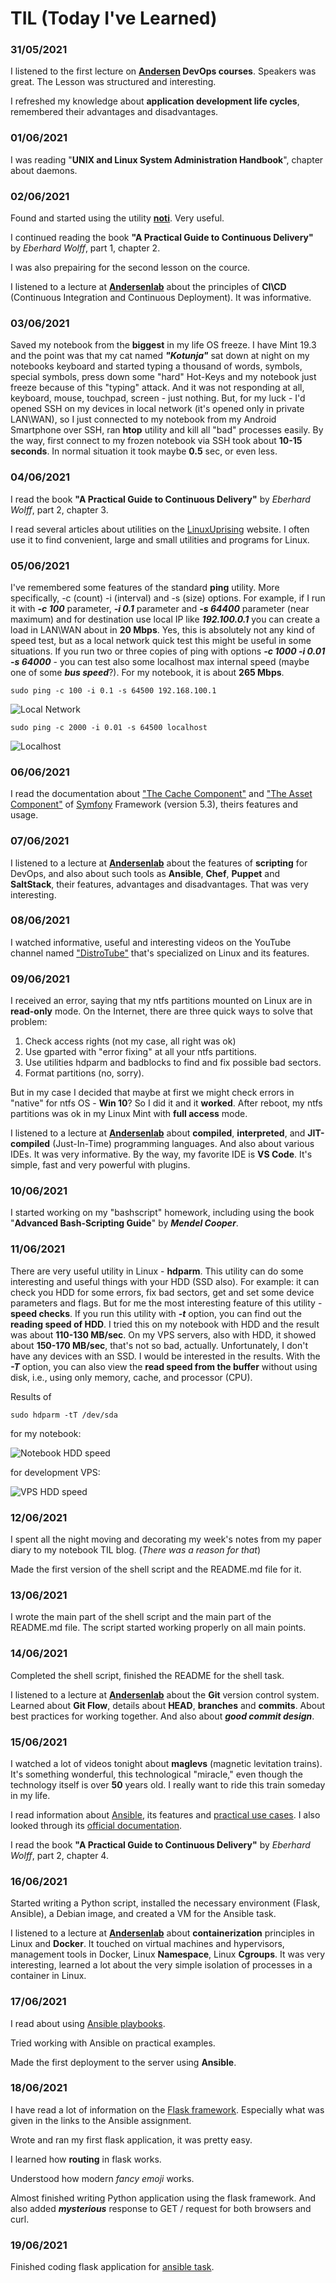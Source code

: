 # TIL (Today I've Learned)

### 31/05/2021
I listened to the first lecture on **[Andersen](https://andersenlab.com) DevOps courses**. Speakers was great. The Lesson was structured and interesting.

I refreshed my knowledge about **application development life cycles**, remembered their advantages and disadvantages.

### 01/06/2021
I was reading "**UNIX and Linux System Administration Handbook**", chapter about daemons.

### 02/06/2021
Found and started using the utility **[noti](https://github.com/variadico/noti)**. Very useful.

I continued reading the book **"A Practical Guide to Continuous Delivery"** by *Eberhard Wolff*, part 1, chapter 2.

I was also prepairing for the second lesson on the cource.

I listened to a lecture at [**Andersenlab**](https://andersenlab.com) about the principles of **CI\CD** (Continuous Integration and Continuous Deployment). It was informative.

### 03/06/2021
Saved my notebook from the **biggest** in my life OS freeze. I have Mint 19.3 and the point was that my cat named ***"Kotunja"*** sat down at night on my notebooks keyboard and started typing a thousand of words, symbols, special symbols, press down some "hard" Hot-Keys and my notebook just freeze because of this "typing" attack. And it was not responding at all, keyboard, mouse, touchpad, screen - just nothing. But, for my luck - I'd opened SSH on my devices in local network (it's opened only in private LAN\WAN), so I just connected to my notebook from my Android Smartphone over SSH, ran **htop** utility and kill all "bad" processes easily. By the way, first connect to my frozen notebook via SSH took about **10-15 seconds**. In normal situation it took maybe **0.5** sec, or even less. 

### 04/06/2021
I read the book **"A Practical Guide to Continuous Delivery"** by *Eberhard Wolff*, part 2, chapter 3.

I read several articles about utilities on the [LinuxUprising](https://www.linuxuprising.com) website. I often use it to find convenient, large and small utilities and programs for Linux.

### 05/06/2021
I've remembered some features of the standard **ping** utility. More specifically, -c (count) -i (interval) and -s (size) options. For example, if I run it with ***-c 100*** parameter, ***-i 0.1*** parameter and ***-s 64400*** parameter (near maximum) and for destination use local IP like ***192.100.0.1*** you can create a load in LAN\WAN about in **20 Mbps**. Yes, this is absolutely not any kind of speed test, but as a local network quick test this might be useful in some situations. If you run two or three copies of ping with  options ***-c 1000 -i 0.01 -s 64000*** - you can test also some localhost max internal speed (maybe one of some ***bus speed***?). For my notebook, it is about **265 Mbps**. 

    sudo ping -c 100 -i 0.1 -s 64500 192.168.100.1

![Local Network](https://github.com/MikeKozhevnikov/devops-cource/blob/main/media/wlo1.png?raw=true)

    sudo ping -c 2000 -i 0.01 -s 64500 localhost

![Localhost](https://github.com/MikeKozhevnikov/devops-cource/blob/main/media/lo.png?raw=true)




### 06/06/2021
I read the documentation about ["The Cache Component"](https://symfony.com/doc/current/components/cache.html) and ["The Asset Component"](https://symfony.com/doc/current/components/asset.html) of [Symfony](https://symfony.com) Framework (version 5.3), theirs features and usage. 

### 07/06/2021
I listened to a lecture at [**Andersenlab**](https://andersenlab.com) about the features of **scripting** for DevOps, and also about such tools as **Ansible**, **Chef**, **Puppet** and **SaltStack**, their features, advantages and disadvantages. That was very interesting.

### 08/06/2021
I watched informative, useful and interesting videos on the YouTube channel named ["DistroTube"](https://www.youtube.com/c/DistroTube) that's specialized on Linux and its features.


### 09/06/2021
I received an error, saying that my ntfs partitions mounted on Linux are in **read-only** mode. On the Internet, there are three quick ways to solve that problem:

1. Check access rights (not my case, all right was ok) 
2. Use gparted with "error fixing" at all your ntfs partitions. 
3. Use utilities hdparm and badblocks to find and fix possible bad sectors. 
4. Format partitions (no, sorry). 

But in my case I decided that maybe at first we might check errors in "native" for ntfs OS - **Win 10**? So I did it and it **worked**. After reboot, my ntfs partitions was ok in my Linux Mint with **full access** mode.

I listened to a lecture at [**Andersenlab**](https://andersenlab.com) about **compiled**, **interpreted**, and **JIT-compiled** (Just-In-Time) programming languages. And also about various IDEs. It was very informative. By the way, my favorite IDE is **VS Code**. It's simple, fast and very powerful with plugins.

### 10/06/2021
I started working on my "bashscript" homework, including using the book "**Advanced Bash-Scripting Guide**" by ***Mendel Cooper***.

### 11/06/2021
There are very useful utility in Linux - **hdparm**. This utility can do some interesting and useful things with your HDD (SSD also). For example: it can check you HDD for some errors, fix bad sectors, get and set some device parameters and flags. But for me the most interesting feature of this utility - **speed checks**. If you run this utility with ***-t*** option, you can find out the **reading speed of HDD**. I tried this on my notebook with HDD and the result was about **110-130 MB/sec**. On my VPS servers, also with HDD, it showed about **150-170 MB/sec**, that's not so bad, actually. Unfortunately, I don't have any devices with an SSD. I would be interested in the results. With the ***-T*** option, you can also view the **read speed from the buffer** without using disk, i.e., using only memory, cache, and processor (CPU). 

Results of
    
    sudo hdparm -tT /dev/sda

for my notebook:

![Notebook HDD speed](https://github.com/MikeKozhevnikov/devops-cource/blob/main/media/homepc.png?raw=true)

for development VPS:

![VPS HDD speed](https://github.com/MikeKozhevnikov/devops-cource/blob/main/media/development-server.png?raw=true)

### 12/06/2021
I spent all the night moving and decorating my week's notes from my paper diary to my notebook TIL blog. (*There was a reason for that*)

Made the first version of the shell script and the README.md file for it.

### 13/06/2021
I wrote the main part of the shell script and the main part of the README.md file. The script started working properly on all main points.

### 14/06/2021
Completed the shell script, finished the README for the shell task.

I listened to a lecture at [**Andersenlab**](https://andersenlab.com) about the **Git** version control system. Learned about **Git Flow**, details about **HEAD**, **branches** and **commits**. About best practices for working together. And also about ***good commit design***.

### 15/06/2021
I watched a lot of videos tonight about **maglevs** (magnetic levitation trains). It's something wonderful, this technological "miracle," even though the technology itself is over **50** years old. I really want to ride this train someday in my life.

I read information about [Ansible](https://www.ansible.com), its features and [practical use cases](https://habr.com/ru/post/305400/). I also looked through its [official documentation](https://docs.ansible.com).

I read the book **"A Practical Guide to Continuous Delivery"** by *Eberhard Wolff*, part 2, chapter 4.

### 16/06/2021
Started writing a Python script, installed the necessary environment (Flask, Ansible), a Debian image, and created a VM for the Ansible task.

I listened to a lecture at [**Andersenlab**](https://andersenlab.com) about **containerization** principles in Linux and **Docker**. It touched on virtual machines and hypervisors, management tools in Docker, Linux **Namespace**, Linux **Cgroups**. It was very interesting, learned a lot about the very simple isolation of processes in a container in Linux.

### 17/06/2021
I read about using [Ansible playbooks](https://hamsterden.ru/ansible-playbooks/).

Tried working with Ansible on practical examples.

Made the first deployment to the server using **Ansible**.

### 18/06/2021
I have read a lot of information on the [Flask framework](https://flask.palletsprojects.com). Especially what was given in the links to the Ansible assignment.

Wrote and ran my first flask application, it was pretty easy.

I learned how **routing** in flask works.

Understood how modern *fancy emoji* works.

Almost finished writing Python application using the flask framework. And also added ***mysterious*** response to GET / request for both browsers and curl.

### 19/06/2021
Finished coding flask application for [ansible task](https://github.com/MikeKozhevnikov/devops-cource/tree/main/ansible).

